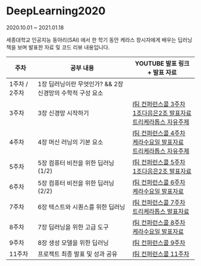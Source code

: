 # DeepLearning2020
2020.10.01 ~ 2021.01.18

세종대학교 인공지능 동아리(SAI) 에서 한 학기 동안
케라스 창시자에게 배우는 딥러닝 책을 보며 발표한 자료 및 코드 리뷰 내용입니다.


|주차|공부 내용|YOUTUBE 발표 링크 + 발표 자료|
|------|----|---|
|1주차 / 2주차|1장 딥러닝이란 무엇인가? && 2장 신경망의 수학적 구성 요소 ||
|3주차|3장 신경망 시작하기|[I팀 컨퍼런스콜 3주차](https://www.youtube.com/watch?v=dftIMEDHFFA&list=PLArrI8JcN6ZAxE6I3m6qXEvKychJ6cTW7&index=1)<br/>[1조다음은2조 발표자료](https://github.com/sju-coml/SAI-2020-Team-I/blob/master/2%ED%95%99%EA%B8%B0-1%EC%A1%B0%EB%8B%A4%EC%9D%8C%EC%9D%802%EC%A1%B0/%EB%B0%9C%ED%91%9C%EC%9E%90%EB%A3%8C/1%EC%A1%B0%EB%8B%A4%EC%9D%8C%EC%9D%802%EC%A1%B0-3%EC%9E%A5%EB%B0%9C%ED%91%9C.pdf)<br/>[트리케라톱스 자유주제](https://github.com/sju-coml/SAI-2020-Team-I/blob/master/2%ED%95%99%EA%B8%B0-%ED%8A%B8%EB%A6%AC%EC%BC%80%EB%9D%BC%ED%86%B1%EC%8A%A4/3%EC%A3%BC%EC%B0%A8/PT_201102.pdf)|
|4주차|4장 머신 러닝의 기본 요소|[I팀 컨퍼런스콜 4주차](https://www.youtube.com/watch?v=bDAltcc11OA&list=PLArrI8JcN6ZAxE6I3m6qXEvKychJ6cTW7&index=2)<br/>[케라수요일 발표자료](https://docs.google.com/presentation/d/1oHBfEAWcFgHyJaZ5nWtuX-5NHw17efqWOxQOFU9f5P0/edit#slide=id.p)<br/>[트리케라톱스 자유주제](https://github.com/sju-coml/SAI-2020-Team-I/blob/master/2%ED%95%99%EA%B8%B0-%ED%8A%B8%EB%A6%AC%EC%BC%80%EB%9D%BC%ED%86%B1%EC%8A%A4/4%EC%A3%BC%EC%B0%A8/PT_201109_week4.)|
|5주차|5장 컴퓨터 비전을 위한 딥러닝 (1/2)|[I팀 컨퍼런스콜 5주차](https://www.youtube.com/watch?v=u6v4cWRcRt4&list=PLArrI8JcN6ZAxE6I3m6qXEvKychJ6cTW7&index=3)<br/>[1조다음은2조 발표자료](https://github.com/sju-coml/SAI-2020-Team-I/blob/master/2%ED%95%99%EA%B8%B0-1%EC%A1%B0%EB%8B%A4%EC%9D%8C%EC%9D%802%EC%A1%B0/%EB%B0%9C%ED%91%9C%EC%9E%90%EB%A3%8C/1%EC%A1%B0%EB%8B%A4%EC%9D%8C%EC%9D%802%EC%A1%B0%205.3%EA%B9%8C%EC%A7%80.pdf)|
|6주차|5장 컴퓨터 비전을 위한 딥러닝 (2/2)|[I팀 컨퍼런스콜 6주차](https://www.youtube.com/watch?v=jOgsBlA-k3o&list=PLArrI8JcN6ZAxE6I3m6qXEvKychJ6cTW7&index=4)<br/>[케라수요일 발표자료](https://docs.google.com/presentation/d/1S3kByj3zpCtJvSfAQC1rFlhD2ljqiXGgHvZJSqr4ECQ/edit#slide=id.ga159a1e654_4_0)|
|7주차|6장 텍스트와 시퀀스를 위한 딥러닝|[I팀 컨퍼런스콜 7주차](https://www.youtube.com/watch?v=y-aNMkgSQL4&list=PLArrI8JcN6ZAxE6I3m6qXEvKychJ6cTW7&index=5)<br/>[트리케라톱스 발표자료](https://github.com/sju-coml/SAI-2020-Team-I/blob/master/2%ED%95%99%EA%B8%B0-%ED%8A%B8%EB%A6%AC%EC%BC%80%EB%9D%BC%ED%86%B1%EC%8A%A4/6%EC%A3%BC%EC%B0%A8/6%EC%A3%BC%EC%B0%A8%20%ED%8A%B8%EB%A6%AC%EC%BC%80%EB%9D%BC%ED%86%B1%EC%8A%A4%20%EB%B0%9C%ED%91%9C.pdf)|
|8주차|7장 딥러닝을 위한 고급 도구|[I팀 컨퍼런스콜 8주차](https://www.youtube.com/watch?v=uI0aoXMBkQ0&list=PLArrI8JcN6ZAxE6I3m6qXEvKychJ6cTW7&index=6)<br/>[케라수요일 발표자료](https://docs.google.com/presentation/d/1GJC6OEZzfUkTwOvnNIpXppIqaZrgDIFaRJ2dUXZFEJk/edit#slide=id.p)|
|9주차|8장 생성 모델을 위한 딥러닝|[I팀 컨퍼런스콜 9주차](https://www.youtube.com/watch?v=D4Z9x4YkJtQ&list=PLArrI8JcN6ZAxE6I3m6qXEvKychJ6cTW7&index=7)|
|11주차|프로젝트 최종 발표 및 성과 공유|[I팀 컨퍼런스콜 11주차](https://www.youtube.com/watch?v=GHrb8dILj0k&list=PLArrI8JcN6ZAxE6I3m6qXEvKychJ6cTW7&index=9)|
